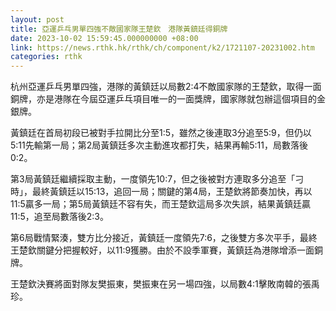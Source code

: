 ```yaml
---
layout: post
title: 亞運乒乓男單四強不敵國家隊王楚欽　港隊黃鎮廷得銅牌
date: 2023-10-02 15:59:45.000000000 +08:00
link: https://news.rthk.hk/rthk/ch/component/k2/1721107-20231002.htm
categories: rthk
---
```


杭州亞運乒乓男單四強，港隊的黃鎮廷以局數2:4不敵國家隊的王楚欽，取得一面銅牌，亦是港隊在今屆亞運乒乓項目唯一的一面獎牌，國家隊就包辦這個項目的金銀牌。

黃鎮廷在首局初段已被對手拉開比分至1:5，雖然之後連取3分追至5:9，但仍以5:11先輸第一局；第2局黃鎮廷多次主動進攻都打失，結果再輸5:11，局數落後0:2。

第3局黃鎮廷繼續採取主動，一度領先10:7，但之後被對方連取多分追至「刁時」，最終黃鎮廷以15:13，追回一局；關鍵的第4局，王楚欽將節奏加快，再以11:5贏多一局；第5局黃鎮廷不容有失，而王楚欽這局多次失誤，結果黃鎮廷贏11:5，追至局數落後2:3。

第6局戰情緊湊，雙方比分接近，黃鎮廷一度領先7:6，之後雙方多次平手，最終王楚欽關鍵分把握較好，以11:9獲勝。由於不設季軍賽，黃鎮廷為港隊增添一面銅牌。

王楚欽決賽將面對隊友樊振東，樊振東在另一場四強，以局數4:1擊敗南韓的張禹珍。
